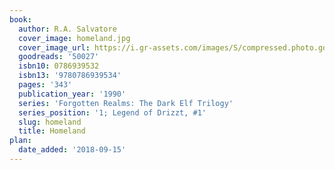 ```yaml
---
book:
  author: R.A. Salvatore
  cover_image: homeland.jpg
  cover_image_url: https://i.gr-assets.com/images/S/compressed.photo.goodreads.com/books/1388223419l/50027.jpg
  goodreads: '50027'
  isbn10: 0786939532
  isbn13: '9780786939534'
  pages: '343'
  publication_year: '1990'
  series: 'Forgotten Realms: The Dark Elf Trilogy'
  series_position: '1; Legend of Drizzt, #1'
  slug: homeland
  title: Homeland
plan:
  date_added: '2018-09-15'
---
```

